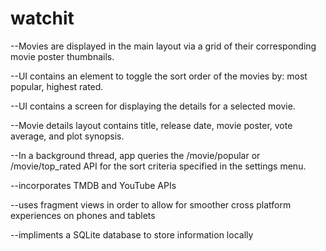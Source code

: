 # watchit

--Movies are displayed in the main layout via a grid of their corresponding movie poster thumbnails.

--UI contains an element to toggle the sort order of the movies by: most popular, highest rated.

--UI contains a screen for displaying the details for a selected movie.

--Movie details layout contains title, release date, movie poster, vote average, and plot synopsis.

--In a background thread, app queries the /movie/popular or /movie/top_rated API for the sort criteria specified in the settings menu.

--incorporates TMDB and YouTube APIs

--uses fragment views in order to allow for smoother cross platform experiences on phones and tablets

--impliments a SQLite database to store information locally
